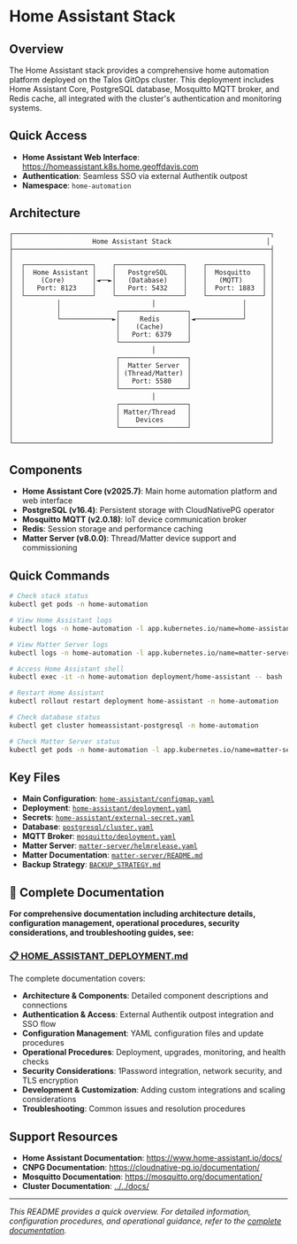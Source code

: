 # Home Assistant Stack

## Overview

The Home Assistant stack provides a comprehensive home automation platform deployed on the Talos GitOps cluster. This deployment includes Home Assistant Core, PostgreSQL database, Mosquitto MQTT broker, and Redis cache, all integrated with the cluster's authentication and monitoring systems.

## Quick Access

- **Home Assistant Web Interface**: <https://homeassistant.k8s.home.geoffdavis.com>
- **Authentication**: Seamless SSO via external Authentik outpost
- **Namespace**: `home-automation`

## Architecture

```
┌─────────────────────────────────────────────────────────────────┐
│                    Home Assistant Stack                        │
├─────────────────────────────────────────────────────────────────┤
│                                                                 │
│  ┌─────────────────┐    ┌─────────────────┐    ┌──────────────┐ │
│  │  Home Assistant │    │   PostgreSQL    │    │  Mosquitto   │ │
│  │    (Core)       │◄──►│   (Database)    │    │   (MQTT)     │ │
│  │   Port: 8123    │    │   Port: 5432    │    │  Port: 1883  │ │
│  └─────────────────┘    └─────────────────┘    └──────────────┘ │
│           │                       │                      │      │
│           │              ┌─────────────────┐             │      │
│           └─────────────►│     Redis       │◄────────────┘      │
│                          │    (Cache)      │                    │
│                          │   Port: 6379    │                    │
│                          └─────────────────┘                    │
│                                   │                             │
│                          ┌─────────────────┐                    │
│                          │  Matter Server  │                    │
│                          │ (Thread/Matter) │                    │
│                          │   Port: 5580    │                    │
│                          └─────────────────┘                    │
│                                   │                             │
│                          ┌─────────────────┐                    │
│                          │ Matter/Thread   │                    │
│                          │    Devices      │                    │
│                          └─────────────────┘                    │
│                                                                 │
└─────────────────────────────────────────────────────────────────┘
```

## Components

- **Home Assistant Core (v2025.7)**: Main home automation platform and web interface
- **PostgreSQL (v16.4)**: Persistent storage with CloudNativePG operator
- **Mosquitto MQTT (v2.0.18)**: IoT device communication broker
- **Redis**: Session storage and performance caching
- **Matter Server (v8.0.0)**: Thread/Matter device support and commissioning

## Quick Commands

```bash
# Check stack status
kubectl get pods -n home-automation

# View Home Assistant logs
kubectl logs -n home-automation -l app.kubernetes.io/name=home-assistant

# View Matter Server logs
kubectl logs -n home-automation -l app.kubernetes.io/name=matter-server

# Access Home Assistant shell
kubectl exec -it -n home-automation deployment/home-assistant -- bash

# Restart Home Assistant
kubectl rollout restart deployment home-assistant -n home-automation

# Check database status
kubectl get cluster homeassistant-postgresql -n home-automation

# Check Matter Server status
kubectl get pods -n home-automation -l app.kubernetes.io/name=matter-server
```

## Key Files

- **Main Configuration**: [`home-assistant/configmap.yaml`](home-assistant/configmap.yaml)
- **Deployment**: [`home-assistant/deployment.yaml`](home-assistant/deployment.yaml)
- **Secrets**: [`home-assistant/external-secret.yaml`](home-assistant/external-secret.yaml)
- **Database**: [`postgresql/cluster.yaml`](postgresql/cluster.yaml)
- **MQTT Broker**: [`mosquitto/deployment.yaml`](mosquitto/deployment.yaml)
- **Matter Server**: [`matter-server/helmrelease.yaml`](matter-server/helmrelease.yaml)
- **Matter Documentation**: [`matter-server/README.md`](matter-server/README.md)
- **Backup Strategy**: [`BACKUP_STRATEGY.md`](BACKUP_STRATEGY.md)

## 📖 Complete Documentation

**For comprehensive documentation including architecture details, configuration management, operational procedures, security considerations, and troubleshooting guides, see:**

### [**📋 HOME_ASSISTANT_DEPLOYMENT.md**](../../docs/HOME_ASSISTANT_DEPLOYMENT.md)

The complete documentation covers:

- **Architecture & Components**: Detailed component descriptions and connections
- **Authentication & Access**: External Authentik outpost integration and SSO flow
- **Configuration Management**: YAML configuration files and update procedures
- **Operational Procedures**: Deployment, upgrades, monitoring, and health checks
- **Security Considerations**: 1Password integration, network security, and TLS encryption
- **Development & Customization**: Adding custom integrations and scaling considerations
- **Troubleshooting**: Common issues and resolution procedures

## Support Resources

- **Home Assistant Documentation**: <https://www.home-assistant.io/docs/>
- **CNPG Documentation**: <https://cloudnative-pg.io/documentation/>
- **Mosquitto Documentation**: <https://mosquitto.org/documentation/>
- **Cluster Documentation**: [../../docs/](../../docs/)

---

_This README provides a quick overview. For detailed information, configuration procedures, and operational guidance, refer to the [complete documentation](../../docs/HOME_ASSISTANT_DEPLOYMENT.md)._
